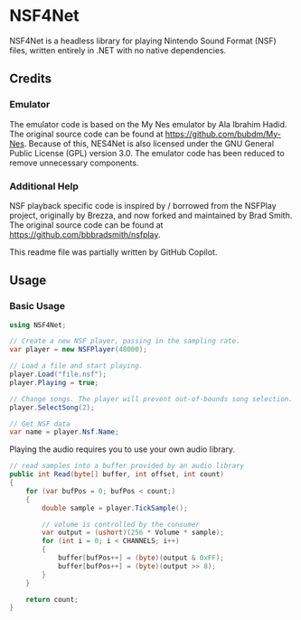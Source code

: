 # NSF4Net

NSF4Net is a headless library for playing Nintendo Sound Format (NSF) files, written entirely in .NET with no native dependencies.

## Credits

### Emulator
The emulator code is based on the My Nes emulator by Ala Ibrahim Hadid. The original source code can be found at https://github.com/bubdm/My-Nes.
Because of this, NES4Net is also licensed under the GNU General Public License (GPL) version 3.0.
The emulator code has been reduced to remove unnecessary components.

### Additional Help
NSF playback specific code is inspired by / borrowed from the NSFPlay project, originally by Brezza, and now forked and maintained by Brad Smith. The original source code can be found at https://github.com/bbbradsmith/nsfplay.

This readme file was partially written by GitHub Copilot.

## Usage

### Basic Usage
```csharp
using NSF4Net;

// Create a new NSF player, passing in the sampling rate.
var player = new NSFPlayer(48000);

// Load a file and start playing.
player.Load("file.nsf");
player.Playing = true;

// Change songs. The player will prevent out-of-bounds song selection.
player.SelectSong(2);

// Get NSF data
var name = player.Nsf.Name;
```

Playing the audio requires you to use your own audio library.
```csharp
// read samples into a buffer provided by an audio library
public int Read(byte[] buffer, int offset, int count)
{
    for (var bufPos = 0; bufPos < count;)
    {
        double sample = player.TickSample();

        // volume is controlled by the consumer
        var output = (ushort)(256 * Volume * sample);
        for (int i = 0; i < CHANNELS; i++)
        {
            buffer[bufPos++] = (byte)(output & 0xFF);
            buffer[bufPos++] = (byte)(output >> 8);
        }
    }

    return count;
}
```